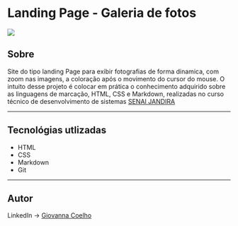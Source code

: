 # Landing Page - Galeria de fotos
![](./img/preview.png)

## Sobre
Site do tipo landing Page para exibir fotografias de forma dinamica, com zoom nas imagens, a coloração após o movimento do cursor do mouse. O intuito desse projeto é colocar em prática o conhecimento adquirido sobre as linguagens de marcação, HTML, CSS e Markdown, realizadas no curso técnico de desenvolvimento de sistemas [SENAI JANDIRA](https://sp.senai.br/unidade/jandira/) 
___

## Tecnológias utlizadas
- HTML
- CSS
- Markdown
- Git
___
## Autor
LinkedIn -> [Giovanna Coelho](https://www.linkedin.com/in/giovanna-gilio-479505327/)

